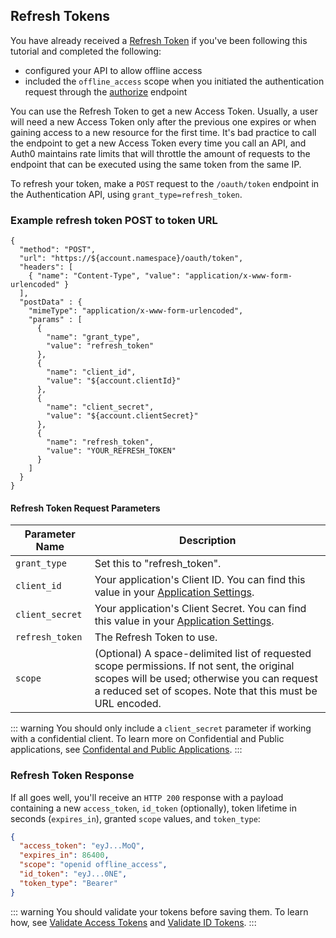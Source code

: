 ## Refresh Tokens

You have already received a [Refresh Token](/tokens/concepts/refresh-tokens) if you've been following this tutorial and completed the following:

* configured your API to allow offline access
* included the `offline_access` scope when you initiated the authentication request through the [authorize](/api/authentication/reference#authorize-application) endpoint

You can use the Refresh Token to get a new Access Token. Usually, a user will need a new Access Token only after the previous one expires or when gaining access to a new resource for the first time. It's bad practice to call the endpoint to get a new Access Token every time you call an API, and Auth0 maintains rate limits that will throttle the amount of requests to the endpoint that can be executed using the same token from the same IP.

To refresh your token, make a `POST` request to the `/oauth/token` endpoint in the Authentication API, using `grant_type=refresh_token`.

### Example refresh token POST to token URL

```har
{
  "method": "POST",
  "url": "https://${account.namespace}/oauth/token",
  "headers": [
    { "name": "Content-Type", "value": "application/x-www-form-urlencoded" }
  ],
  "postData" : {
    "mimeType": "application/x-www-form-urlencoded",
    "params" : [
      {
        "name": "grant_type",
        "value": "refresh_token"
      },
      {
        "name": "client_id",
        "value": "${account.clientId}"
      },
      {
        "name": "client_secret",
        "value": "${account.clientSecret}"
      },
      {
        "name": "refresh_token",
        "value": "YOUR_REFRESH_TOKEN"
      }
    ]
  }
}
```

#### Refresh Token Request Parameters

| Parameter Name  | Description |
|-----------------|-------------|
| `grant_type`    | Set this to "refresh_token". |
| `client_id`     | Your application's Client ID. You can find this value in your [Application Settings](${manage_url}/#/Applications/${account.clientId}/settings). |
| `client_secret` | Your application's Client Secret. You can find this value in your [Application Settings](${manage_url}/#/Applications/${account.clientSecret}/settings). |
| `refresh_token` | The Refresh Token to use. |
| `scope`         | (Optional) A space-delimited list of requested scope permissions. If not sent, the original scopes will be used; otherwise you can request a reduced set of scopes. Note that this must be URL encoded. |

::: warning
You should only include a `client_secret` parameter if working with a confidential client. To learn more on Confidential and Public applications, see [Confidental and Public Applications](https://auth0.com/docs/get-started/applications/confidential-and-public-applications).
:::

### Refresh Token Response

If all goes well, you'll receive an `HTTP 200` response with a payload containing a new `access_token`, `id_token` (optionally), token lifetime in seconds (`expires_in`), granted `scope` values, and `token_type`:

```json
{
  "access_token": "eyJ...MoQ",
  "expires_in": 86400,
  "scope": "openid offline_access",
  "id_token": "eyJ...0NE",
  "token_type": "Bearer"
}
```

::: warning
You should validate your tokens before saving them. To learn how, see [Validate Access Tokens](/tokens/guides/validate-access-tokens) and [Validate ID Tokens](/tokens/guides/validate-id-tokens).
:::
